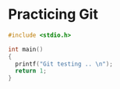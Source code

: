 # Practicing Git

```C
#include <stdio.h>

int main()
{
  printf("Git testing .. \n");
  return 1;
}
```
